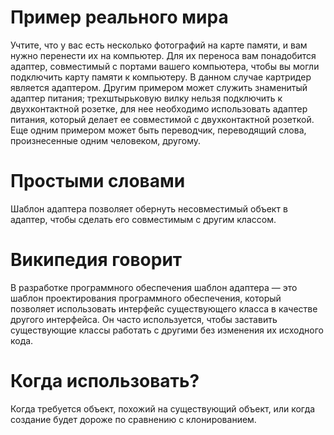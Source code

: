 # Пример реального мира
Учтите, что у вас есть несколько фотографий на карте памяти, и вам нужно перенести их на компьютер. Для их переноса вам понадобится адаптер, совместимый с портами вашего компьютера, чтобы вы могли подключить карту памяти к компьютеру. В данном случае картридер является адаптером. Другим примером может служить знаменитый адаптер питания; трехштырьковую вилку нельзя подключить к двухконтактной розетке, для нее необходимо использовать адаптер питания, который делает ее совместимой с двухконтактной розеткой. Еще одним примером может быть переводчик, переводящий слова, произнесенные одним человеком, другому.
# Простыми словами
Шаблон адаптера позволяет обернуть несовместимый объект в адаптер, чтобы сделать его совместимым с другим классом.
# Википедия говорит
В разработке программного обеспечения шаблон адаптера — это шаблон проектирования программного обеспечения, который позволяет использовать интерфейс существующего класса в качестве другого интерфейса. Он часто используется, чтобы заставить существующие классы работать с другими без изменения их исходного кода.
# Когда использовать?
Когда требуется объект, похожий на существующий объект, или когда создание будет дороже по сравнению с клонированием.